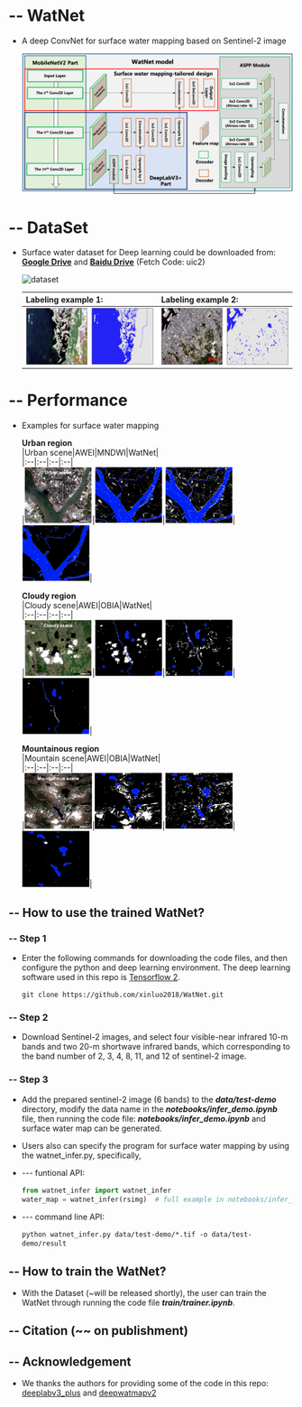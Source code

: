 # -- WatNet
- A deep ConvNet for surface water mapping based on Sentinel-2 image

  ![watnet](figures/watnet_structure.png)

# -- DataSet
- Surface water dataset for Deep learning could be downloaded from:  
[**Google Drive**](https://drive.google.com/drive/folders/1f8HPAe2wBUga-ImiYnFxaGlHGzvMDKF4?usp=sharing) and [**Baidu Drive**](https://pan.baidu.com/s/1V-k3me1gT0ph4kRmNrDnIw) (Fetch Code: uic2)  

  ![dataset](figures/dataset.png)

  |Labeling example 1:|Labeling example 2:|
  | :-- | :-- |
  | ![example_1](figures/label_sam_1.png)| ![example_2](figures/label_sam_2.png)|

# -- Performance
- Examples for surface water mapping  

  **Urban region**  
  |Urban scene|AWEI|MNDWI|WatNet|  
  |:--|:--|:--|:--|  
  |<img src=figures/urban/urban-scene.png width =120, height=100>|<img src=figures/urban/urban-awei.png width=120, height=100>|<img src=figures/urban/urban-mndwi.png width=120, height=100>|<img src=figures/urban/urban-watnet.png width=120, height=100>|

  **Cloudy region**  
  |Cloudy scene|AWEI|OBIA|WatNet|  
  |:--|:--|:--|:--|  
  |<img src=figures/cloudy/cloudy-scene.png width =120, height=100>|<img src=figures/cloudy/cloudy-awei.png width =120, height=100>|<img src=figures/cloudy/cloudy-obia.png width=120, height=100>|<img src=figures/cloudy/cloudy-watnet.png width=120, height=100>|

  **Mountainous region**  
  |Mountain scene|AWEI|OBIA|WatNet|  
  |:--|:--|:--|:--|  
  |<img src=figures/mountain/mountain-scene.png width =120, height=100>|<img src=figures/mountain/mountain-awei.png width =120, height=100>|<img src=figures/mountain/mountain-obia.png width=120, height=100>|<img src=figures/mountain/mountain-watnet.png width=120, height=100>|
  

## **-- How to use the trained WatNet?**

### -- Step 1
- Enter the following commands for downloading the code files, and then configure the python and deep learning environment. The deep learning software used in this repo is [Tensorflow 2](https://www.tensorflow.org/).

  ~~~console
  git clone https://github.com/xinluo2018/WatNet.git
  ~~~

### -- Step 2
- Download Sentinel-2 images, and select four visible-near infrared 10-m bands and two 20-m shortwave infrared bands, which corresponding to the band number of 2, 3, 4, 8, 11, and 12 of sentinel-2 image.

### -- Step 3
- Add the prepared sentinel-2 image (6 bands) to the **_data/test-demo_** directory, modify the data name in the **_notebooks/infer_demo.ipynb_** file, then running the code file: **_notebooks/infer_demo.ipynb_** and surface water map can be generated. 
- Users also can specify the program for surface water mapping by using the watnet_infer.py, specifically,  
- --- funtional API:

  ~~~python
  from watnet_infer import watnet_infer   
  water_map = watnet_infer(rsimg)  # full example in notebooks/infer_demo.ipynb.
  ~~~
- --- command line API:
  ~~~console
  python watnet_infer.py data/test-demo/*.tif -o data/test-demo/result
  ~~~

## **-- How to train the WatNet?**

- With the Dataset (~will be released shortly), the user can train the WatNet through running the code file **_train/trainer.ipynb_**.  

## -- Citation (~~ on publishment)

## -- Acknowledgement  
- We thanks the authors for providing some of the code in this repo:  
[deeplabv3_plus](https://github.com/luyanger1799/amazing-semantic-segmentation) and [deepwatmapv2](https://github.com/isikdogan/deepwatermap)  

